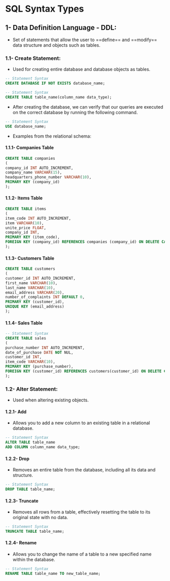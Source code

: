 # SQL Syntax Types

## 1- Data Definition Language - DDL:
- Set of statements that allow the user to ==define== and ==modify== data structure and objects such as tables.

### 1.1- Create Statement:
- Used for creating entire database and database objects as tables.
```sql
-- Statement Syntax
CREATE DATABASE IF NOT EXISTS database_name;
```

```sql
-- Statement Syntax
CREATE TABLE table_name(column_name data_type);
```

- After creating the database, we can verify that our queries are executed on the correct database by running the following command.

```sql
-- Statement Syntax
USE database_name;
```

- Examples from the relational schema:
#### 1.1.1- Companies Table
~~~ sql 
CREATE TABLE companies 
(
company_id INT AUTO_INCREMENT,
company_name VARCHAR(15),
headquarters_phone_number VARCHAR(10),
PRIMARY KEY (company_id)
);
~~~
#### 1.1.2- Items Table
~~~ sql 
CREATE TABLE items
(
item_code INT AUTO_INCREMENT,
item VARCHAR(10),
unite_price FLOAT,
company_id INT,
PRIMARY KEY (item_code),
FOREIGN KEY (company_id) REFERENCES companies (company_id) ON DELETE CASCADE
);
~~~
#### 1.1.3- Customers Table
~~~ sql 
CREATE TABLE customers
(
customer_id INT AUTO_INCREMENT,
first_name VARCHAR(10),
last_name VARCHAR(10),
email_address VARCHAR(20),
number_of_complaints INT DEFAULT 0,
PRIMARY KEY (customer_id),
UNIQUE KEY (email_address)
);
~~~
#### 1.1.4- Sales Table
```sql
-- Statement Syntax
CREATE TABLE sales
(
purchase_number INT AUTO_INCREMENT,
date_of_purchase DATE NOT NUL,
customer_id INT,
item_code VARCHAR(10),
PRIMARY KEY (purchase_number),
FOREIGN KEY (customer_id) REFERENCES customers(customer_id) ON DELETE CASCADE
);
```

### 1.2- Alter Statement:
- Used when altering existing objects.
#### 1.2.1- Add 
- Allows you to add a new column to an existing table in a relational database.
```sql
-- Statement Syntax
ALTER TABLE table_name
ADD COLUMN column_name data_type;
```
#### 1.2.2- Drop
- Removes an entire table from the database, including all its data and structure.
~~~ sql
-- Statement Syntax
DROP TABLE table_name;
~~~
#### 1.2.3- Truncate
- Removes all rows from a table, effectively resetting the table to its original state with no data.
~~~ sql
-- Statement Syntax
TRUNCATE TABLE table_name;

~~~
#### 1.2.4- Rename
- Allows you to change the name of a table to a new specified name within the database.
~~~ sql
-- Statement Syntax
RENAME TABLE table_name TO new_table_name;
~~~


